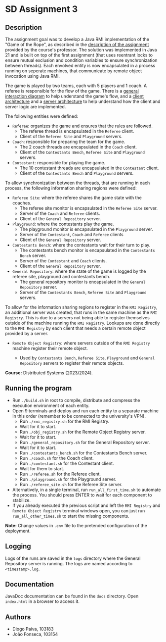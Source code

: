 # SD Assignment 3

## Description

The assignment goal was to develop a Java RMI implementation of the "Game of the Rope", as described in the [description of the assignment](description.pdf) provided by the course's professor. The solution was implemented in Java 21 and is built on top of the first assignment (that uses reentrant locks to ensure mutual exclusion and condition variables to ensure synchronization between threads). Each envolved entity is now encapsulated in a process running on seperate machines, that communicate by remote object invocation using Java RMI.

The game is played by two teams, each with 5 players and 1 coach. A referee is responsible for the flow of the game. There is a [general interaction diagram](general-interaction-diagram.pdf) to help understand the game's flow, and a [client architecture](client-architecture.pdf) and a [server architecture](server-architecture.pdf) to help understand how the client and server logic are implemented.

The following entities were defined:

- `Referee`: organizes the game and ensures that the rules are followed.
  - The referee thread is encapsulated in the `Referee` client.
  - Client of the `Referee Site` and `Playground` servers.
- `Coach`: responsible for preparing the team for the game.
  - The 2 coach threads are encapsulated in the `Coach` client.
  - Client of the `Contestants Bench`, `Referee Site` and `Playground` servers.
- `Contestant`: responsible for playing the game.
  - The 10 contestant threads are encapsulated in the `Contestant` client.
  - Client of the `Contestants Bench` and `Playground` servers.

To allow synchronization between the threads, that are running in each process, the following information sharing regions were defined:

- `Referee Site`: where the referee shares the game state with the coaches.
  - The referee site monitor is encapsulated in the `Referee Site` server.
  - Server of the `Coach` and `Referee` clients.
  - Client of the `General Repository` server.
- `Playground`: where the contestants play the game.
  - The playground monitor is encapsulated in the `Playground` server.
  - Server of the `Contestant`, `Coach` and `Referee` clients
  - Client of the `General Repository` server.
- `Contestants Bench`: where the contestants wait for their turn to play.
  - The contestants bench monitor is encapsulated in the `Contestants Bench` server.
  - Server of the `Contestant` and `Coach` clients.
  - Client of the `General Repository` server.
- `General Repository`: where the state of the game is logged by the referee site, playground and contestants bench.
  - The general repository monitor is encapsulated in the `General Repository` server.
  - Server of the `Contestants Bench`, `Referee Site` and `Playground` servers.

To allow for the information sharing regions to register in the `RMI Registry`, an additional server was created, that runs in the same machine as the `RMI Registry`. This is due to a servers not being able to register themselves outside of the machine running the `RMI Registry`. Lookups are done directly to the `RMI Registry` by each client that needs a certain remote object provided by a server.

- `Remote Object Registry`: where servers outside of the `RMI Registry` machine register their remote object.
  
  - Used by `Contestants Bench`, `Referee Site`, `Playground` and `General Repository` servers to register their remote objects.

**Course:** Distributed Systems (2023/2024).

## Running the program

- Run `./build.sh` in root to compile, distribute and compress the execution environment of each entity.
- Open 9 terminals and deploy and run each entity to a separate machine in this order (remember to be connected to the university's VPN).
  - Run `./rmi_registry.sh` for the RMI Registry.
  - Wait for it to start. 
  - Run `./obj_registry.sh` for the Remote Object Registry server.
  - Wait for it to start.
  - Run `./general_repository.sh` for the General Repository server.
  - Wait for it to start.
  - Run `./contestants_bench.sh` for the Contestants Bench server.
  - Run `./coach.sh` for the Coach client.
  - Run `./contestant.sh` for the Contestant client.
  - Wait for them to start.
  - Run `./referee.sh` for the Referee client.
  - Run `./playground.sh` for the Playground server.
  - Run `./referee_site.sh` for the Referee Site server.
- Alternatively, in a single terminal, run `run_all_first_time.sh` to automate the process. You should press ENTER to wait for each component to stabilize.
- If you already executed the previous script and left the `RMI Registry` and `Remote Object Registry` terminal windows open, you can just run `run_all_other_times.sh` to start the missing components.

**Note:** Change values in `.env` file to the pretended configuration of the deployment. 

## Logging

Logs of the runs are saved in the `logs` directory where the General Repository server is running. The logs are named according to `<timestamp>.log`.

## Documentation

JavaDoc documentation can be found in the `docs` directory. Open `index.html` in a browser to access it.

## Authors

- Diogo Paiva, 103183
- João Fonseca, 103154
